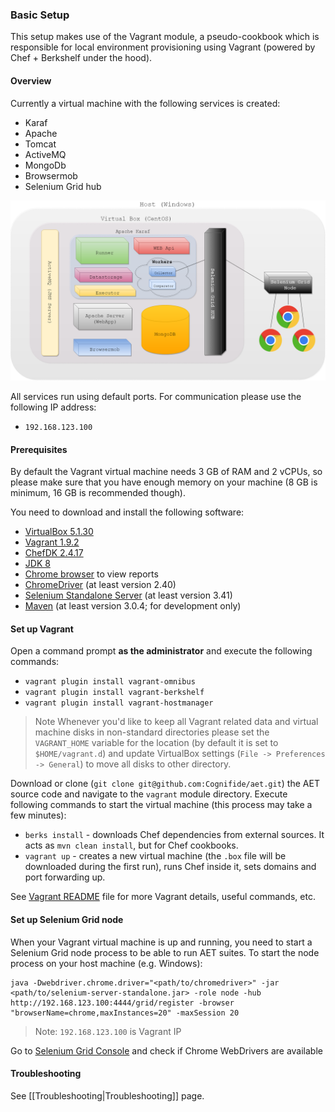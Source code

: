 ### Basic Setup

This setup makes use of the Vagrant module, a pseudo-cookbook which is responsible for local environment provisioning using Vagrant (powered by Chef + Berkshelf under the hood).

#### Overview

Currently a virtual machine with the following services is created:
* Karaf
* Apache
* Tomcat
* ActiveMQ
* MongoDb
* Browsermob
* Selenium Grid hub

![aet-setup-vagrant](assets/diagrams/aet-setup-with-vagrant.png)

All services run using default ports. For communication please use the following IP address:
* `192.168.123.100`

#### Prerequisites

By default the Vagrant virtual machine needs 3 GB of RAM and 2 vCPUs, so please make sure that 
you have enough memory on your machine (8 GB is minimum, 16 GB is recommended though).

You need to download and install the following software:
   * [VirtualBox 5.1.30](https://www.virtualbox.org/wiki/Download_Old_Builds_5_1)
   * [Vagrant 1.9.2](https://releases.hashicorp.com/vagrant/)
   * [ChefDK 2.4.17](https://downloads.chef.io/chef-dk/)
   * [JDK 8](http://www.oracle.com/technetwork/java/javase/downloads/jdk8-downloads-2133151.html)
   * [Chrome browser](https://www.google.com/chrome/browser/desktop/) to view reports
   * [ChromeDriver](https://sites.google.com/a/chromium.org/chromedriver/downloads) (at least version 2.40)
   * [Selenium Standalone Server](http://www.seleniumhq.org/download/) (at least version 3.41)
   * [Maven](https://maven.apache.org/download.cgi) (at least version 3.0.4; for development only)


#### Set up Vagrant

Open a command prompt **as the administrator** and execute the following commands:
* `vagrant plugin install vagrant-omnibus`
* `vagrant plugin install vagrant-berkshelf`
* `vagrant plugin install vagrant-hostmanager`

> Note Whenever you'd like to keep all Vagrant related data and virtual machine disks in non-standard directories please
 set the `VAGRANT_HOME` variable for the location (by default it is set to `$HOME/vagrant.d`) and
 update VirtualBox settings (`File -> Preferences -> General`) to move all disks to other directory.

Download or clone (`git clone git@github.com:Cognifide/aet.git`) the AET source code and navigate to the `vagrant` module directory. 
Execute following commands to start the virtual machine (this process may take a few minutes):
* `berks install` - downloads Chef dependencies from external sources. It acts as `mvn clean install`, but for Chef cookbooks.
* `vagrant up` - creates a new virtual machine (the `.box` file will be downloaded during the first run), runs Chef inside it, sets domains and port forwarding up.

See [Vagrant README](https://github.com/Cognifide/aet/blob/master/vagrant/README.md) file 
for more Vagrant details, useful commands, etc.

#### Set up Selenium Grid node

When your Vagrant virtual machine is up and running, you need to start a Selenium Grid node process 
to be able to run AET suites. To start the node process on your host machine (e.g. Windows):
```
java -Dwebdriver.chrome.driver="<path/to/chromedriver>" -jar <path/to/selenium-server-standalone.jar> -role node -hub http://192.168.123.100:4444/grid/register -browser "browserName=chrome,maxInstances=20" -maxSession 20
```
> Note: `192.168.123.100` is Vagrant IP

Go to [Selenium Grid Console](http://192.168.123.100:4444/grid/console) and check if Chrome WebDrivers are available

#### Troubleshooting

See [[Troubleshooting|Troubleshooting]] page.